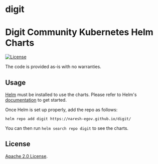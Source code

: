 # digit

# Digit Community Kubernetes Helm Charts

[![License](https://img.shields.io/badge/License-Apache%202.0-blue.svg)](https://opensource.org/licenses/Apache-2.0)

The code is provided as-is with no warranties.

## Usage

[Helm](https://helm.sh) must be installed to use the charts.
Please refer to Helm's [documentation](https://helm.sh/docs/) to get started.

Once Helm is set up properly, add the repo as follows:

```console
helm repo add digit https://naresh-egov.github.io/digit/
```

You can then run `helm search repo digit` to see the charts.


## License

<!-- Keep full URL links to repo files because this README syncs from main to gh-pages.  -->
[Apache 2.0 License](https://github.com/grafana/helm-charts/blob/main/LICENSE).

